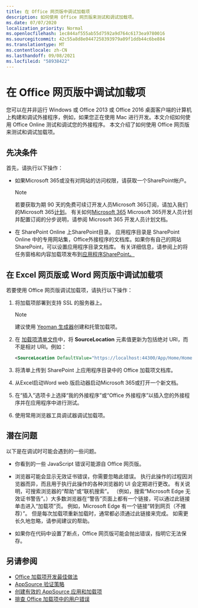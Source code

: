 ```yaml
---
title: 在 Office 网页版中调试加载项
description: 如何使用 Office 网页版来测试和调试加载项。
ms.date: 07/07/2020
localization_priority: Normal
ms.openlocfilehash: 1ec844af555ab55d7592a9d764c6173ea9780016
ms.sourcegitcommit: 42c55a8d8e0447258393979a09f1ddb44c6be884
ms.translationtype: MT
ms.contentlocale: zh-CN
ms.lasthandoff: 09/08/2021
ms.locfileid: "58938422"
---
```

# <a name="debug-add-ins-in-office-on-the-web"></a>在 Office 网页版中调试加载项

您可以在并非运行 Windows 或 Office 2013 或 Office 2016 桌面客户端的计算机上构建和调试外接程序，例如，如果您正在使用 Mac 进行开发。本文介绍如何使用 Office Online 测试和调试您的外接程序。 本文介绍了如何使用 Office 网页版来测试和调试加载项。 

## <a name="prerequisites"></a>先决条件

首先，请执行以下操作：

- 如果Microsoft 365或没有对网站的访问权限，请获取一个SharePoint帐户。

  > [!NOTE]
  > 若要获取为期 90 天的免费可续订开发人员Microsoft 365订阅，请加入我们的Microsoft 365[计划](https://developer.microsoft.com/office/dev-program)。 有关如何[Microsoft 365](/office/developer-program/office-365-developer-program) Microsoft 365开发人员计划并配置订阅的分步说明，请参阅 Microsoft 365 开发人员计划文档。

- 在 SharePoint Online 上SharePoint目录。 应用程序目录是 SharePoint Online 中的专用网站集，Office外接程序的文档库。如果你有自己的网站SharePoint，可以设置应用程序目录文档库。 有关详细信息，请参阅上的将任务窗格和内容加载项发布到[应用程序SharePoint。](../publish/publish-task-pane-and-content-add-ins-to-an-add-in-catalog.md)


## <a name="debug-your-add-in-from-excel-or-word-on-the-web"></a>在 Excel 网页版或 Word 网页版中调试加载项

若要使用 Office 网页版调试加载项，请执行以下操作：

1. 将加载项部署到支持 SSL 的服务器上。

    > [!NOTE]
    > 建议使用 [Yeoman 生成器](https://github.com/OfficeDev/generator-office)创建和托管加载项。

2. 在 [加载项清单文件](../develop/add-in-manifests.md)中，将 **SourceLocation** 元素值更新为包括绝对 URI，而不是相对 URI。例如：

    ```xml
    <SourceLocation DefaultValue="https://localhost:44300/App/Home/Home.html" />
    ```

3. 将清单上传到 SharePoint 上应用程序目录中的 Office 加载项文档库。

4. 从Excel启动Word web 版启动器启动Microsoft 365或打开一个新文档。

5. 在“插入”选项卡上选择“我的外接程序”或“Office 外接程序”以插入您的外接程序并在应用程序中进行测试。

6. 使用常用浏览器工具调试器调试加载项。

## <a name="potential-issues"></a>潜在问题

以下是在调试时可能会遇到的一些问题。

- 你看到的一些 JavaScript 错误可能源自 Office 网页版。

- 浏览器可能会显示无效证书错误，你需要忽略此错误。 执行此操作的过程因浏览器而异，而且用于执行此操作的各种浏览器的 UI 会定期进行更改。 有关说明，可搜索浏览器的“帮助”或“联机搜索”。 （例如，搜索“Microsoft Edge 无效证书警告”。）大多数浏览器在“警告”页面上都有一个链接，可以通过此链接单击进入“加载项”页。 例如，Microsoft Edge 有一个链接“转到网页（不推荐）”。 但是每次加载项重新加载时，通常都必须通过此链接来完成。 如需更长久地忽略，请参阅建议的帮助。

- 如果你在代码中设置了断点，Office 网页版可能会抛出错误，指明它无法保存。

## <a name="see-also"></a>另请参阅

- [Office 加载项开发最佳做法](../concepts/add-in-development-best-practices.md)
- [AppSource 验证策略](/legal/marketplace/certification-policies)  
- [创建有效的 AppSource 应用和加载项](/office/dev/store/create-effective-office-store-listings)  
- [排查 Office 加载项中的用户错误](testing-and-troubleshooting.md)

